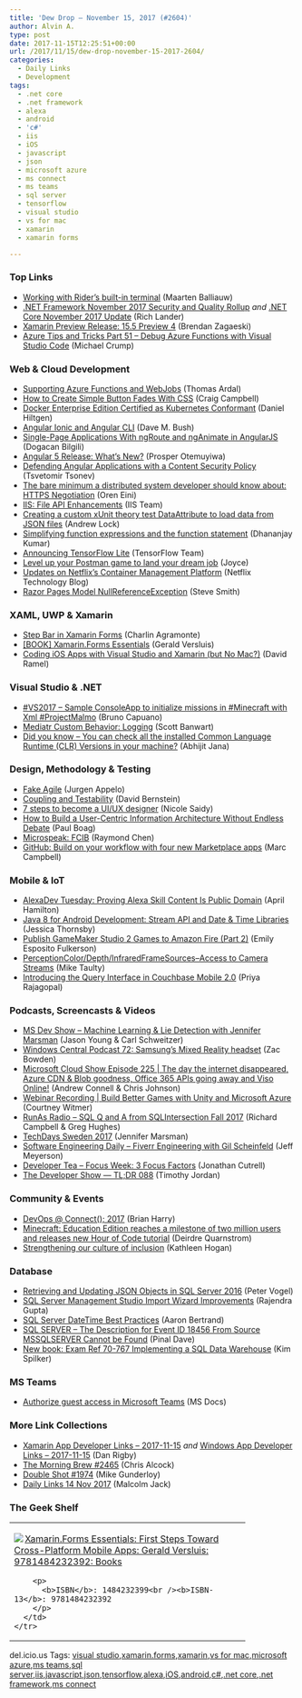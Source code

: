 ```yaml
---
title: 'Dew Drop – November 15, 2017 (#2604)'
author: Alvin A.
type: post
date: 2017-11-15T12:25:51+00:00
url: /2017/11/15/dew-drop-november-15-2017-2604/
categories:
  - Daily Links
  - Development
tags:
  - .net core
  - .net framework
  - alexa
  - android
  - 'c#'
  - iis
  - iOS
  - javascript
  - json
  - microsoft azure
  - ms connect
  - ms teams
  - sql server
  - tensorflow
  - visual studio
  - vs for mac
  - xamarin
  - xamarin forms

---
```

### <a name="top"></a>Top Links

  * <a href="https://blog.jetbrains.com/dotnet/2017/11/14/working-rider-built-terminal/" target="_blank">Working with Rider’s built-in terminal</a> (Maarten Balliauw)
  * <a href="https://blogs.msdn.microsoft.com/dotnet/2017/11/14/net-framework-november-2017-security-and-quality-rollup/" target="_blank">.NET Framework November 2017 Security and Quality Rollup</a> _and_ <a href="https://blogs.msdn.microsoft.com/dotnet/2017/11/14/net-core-november-2017-update/" target="_blank">.NET Core November 2017 Update</a> (Rich Lander)
  * <a href="https://releases.xamarin.com/15-5-preview-4/" target="_blank">Xamarin Preview Release: 15.5 Preview 4</a> (Brendan Zagaeski)
  * <a href="https://www.michaelcrump.net/azure-tips-and-tricks51/" target="_blank">Azure Tips and Tricks Part 51 &#8211; Debug Azure Functions with Visual Studio Code</a> (Michael Crump)



### <a name="web"></a>Web & Cloud Development

  * <a href="http://blog.elmah.io/supporting-azure-functions-and-webjobs/" target="_blank">Supporting Azure Functions and WebJobs</a> (Thomas Ardal)
  * <a href="https://code.tutsplus.com/tutorials/how-to-create-simple-button-fades--cms-29887" target="_blank">How to Create Simple Button Fades With CSS</a> (Craig Campbell)
  * <a href="https://blog.docker.com/2017/11/docker-enterprise-edition-certified-kubernetes-conformant/" target="_blank">Docker Enterprise Edition Certified as Kubernetes Conformant</a> (Daniel Hiltgen)
  * <a href="https://blog.dmbcllc.com/angular-ionic-angular-cli/" target="_blank">Angular Ionic and Angular CLI</a> (Dave M. Bush)
  * <a href="https://code.tutsplus.com/tutorials/single-page-applications-with-ngroute-and-nganimate-in-angularjs--cms-28778" target="_blank">Single-Page Applications With ngRoute and ngAnimate in AngularJS</a> (Dogacan Bilgili)
  * <a href="https://auth0.com/blog/whats-new-in-angular5/" target="_blank">Angular 5 Release: What’s New?</a> (Prosper Otemuyiwa)
  * <a href="https://www.telerik.com/blogs/defending-angular-applications-with-a-content-security-policy" target="_blank">Defending Angular Applications with a Content Security Policy</a> (Tsvetomir Tsonev)
  * <a href="http://feedproxy.google.com/~r/AyendeRahien/~3/chBEMAjInq4/the-bare-minimum-a-distributed-system-developer-should-know-about-https-negotiation" target="_blank">The bare minimum a distributed system developer should know about: HTTPS Negotiation</a> (Oren Eini)
  * <a href="https://blogs.iis.net/adminapi/file-api-enhancements" target="_blank">IIS: File API Enhancements</a> (IIS Team)
  * <a href="https://andrewlock.net/creating-a-custom-xunit-theory-test-dataattribute-to-load-data-from-json-files/" target="_blank">Creating a custom xUnit theory test DataAttribute to load data from JSON files</a> (Andrew Lock)
  * <a href="https://debugmode.net/2017/11/14/simplifying-function-expressions-and-the-function-statement/" target="_blank">Simplifying function expressions and the function statement</a> (Dhananjay Kumar)
  * <a href="http://feedproxy.google.com/~r/GDBcode/~3/eqjsSsEM_40/announcing-tensorflow-lite.html" target="_blank">Announcing TensorFlow Lite</a> (TensorFlow Team)
  * <a href="http://blog.getpostman.com/2017/11/15/level-up-your-postman-game-to-land-your-dream-job/" target="_blank">Level up your Postman game to land your dream job</a> (Joyce)
  * <a href="https://medium.com/netflix-techblog/updates-on-netflixs-container-management-platform-a91738360bd8?source=rss----2615bd06b42e---4" target="_blank">Updates on Netflix’s Container Management Platform</a> (Netflix Technology Blog)
  * <a href="https://ardalis.com/razor-pages-model-nullreferenceexception" target="_blank">Razor Pages Model NullReferenceException</a> (Steve Smith)



### <a name="silverlight"></a>XAML, UWP & Xamarin

  * <a href="https://xamgirl.com/step-bar-in-xamarin-forms/" target="_blank">Step Bar in Xamarin Forms</a> (Charlin Agramonte)
  * <a href="https://blog.verslu.is/xamarin/xamarin-forms-xamarin/book-xamarin-forms-essentials/" target="_blank">[BOOK] Xamarin.Forms Essentials</a> (Gerald Versluis)
  * <a href="https://visualstudiomagazine.com/blogs/data-driver/2017/11/xamarin-live-player.aspx" target="_blank">Coding iOS Apps with Visual Studio and Xamarin (but No Mac?)</a> (David Ramel)



### <a name="dotnet"></a>Visual Studio & .NET

  * <a href="http://feedproxy.google.com/~r/elbruno/~3/-NbU9yepkGU/" target="_blank">#VS2017 – Sample ConsoleApp to initialize missions in #Minecraft with Xml #ProjectMalmo</a> (Bruno Capuano)
  * <a href="https://scottbanwart.com/blog/2017/11/mediatr-custom-behavior-logging/" target="_blank">Mediatr Custom Behavior: Logging</a> (Scott Banwart)
  * <a href="http://dailydotnettips.com/2017/11/15/did-you-know-you-can-check-all-the-installed-common-language-runtime-clr-versions-in-your-machine/" target="_blank">Did you know – You can check all the installed Common Language Runtime (CLR) Versions in your machine?</a> (Abhijit Jana)



### <a name="design"></a>Design, Methodology & Testing

  * <a href="http://feedproxy.google.com/~r/noop/~3/pCVgIlCmYZM/fake-agile.html" target="_blank">Fake Agile</a> (Jurgen Appelo)
  * <a href="https://dzone.com/articles/coupling-and-testability?utm_medium=feed&utm_source=feedpress.me&utm_campaign=Feed%3A+dzone%2Fagile" target="_blank">Coupling and Testability</a> (David Bernstein)
  * <a href="http://feedproxy.google.com/~r/boogiesbc/~3/T8f3aH2Z4sM/" target="_blank">7 steps to become a UI/UX designer</a> (Nicole Saidy)
  * <a href="https://boagworld.com/content-strategy/information-architecture/" target="_blank">How to Build a User-Centric Information Architecture Without Endless Debate</a> (Paul Boag)
  * <a href="https://blogs.msdn.microsoft.com/oldnewthing/20171114-00/?p=97396" target="_blank">Microspeak: FCIB</a> (Raymond Chen)
  * <a href="https://github.com/blog/2469-build-on-your-workflow-with-four-new-marketplace-apps" target="_blank">GitHub: Build on your workflow with four new Marketplace apps</a> (Marc Campbell)



### <a name="mobile"></a>Mobile & IoT

  * <a href="https://lovemyecho.com/2017/11/14/alexadev-tuesday-proving-alexa-skill-content-public-domain/" target="_blank">AlexaDev Tuesday: Proving Alexa Skill Content Is Public Domain</a> (April Hamilton)
  * <a href="https://code.tutsplus.com/tutorials/java-8-for-android-development-stream-api-and-date-time-libraries--cms-29904" target="_blank">Java 8 for Android Development: Stream API and Date & Time Libraries</a> (Jessica Thornsby)
  * <a href="https://developer.amazon.com/blogs/appstore/post/f392802e-8b65-411b-8264-57347b323a74/publish-gamemaker-studio-2-games-to-amazon-fire-part-2" target="_blank">Publish GameMaker Studio 2 Games to Amazon Fire (Part 2)</a> (Emily Esposito Fulkerson)
  * <a href="http://feedproxy.google.com/~r/mtaulty/~3/QPKsGccZTrQ/" target="_blank">PerceptionColor/Depth/InfraredFrameSources–Access to Camera Streams</a> (Mike Taulty)
  * <a href="https://blog.couchbase.com/sql-for-json-query-interface-couchbase-mobile/" target="_blank">Introducing the Query Interface in Couchbase Mobile 2.0</a> (Priya Rajagopal)



### <a name="podcasts"></a>Podcasts, Screencasts & Videos

  * <a href="http://msdevshow.com/2017/11/machine-learning-and-lie-detection-with-jennifer-marsman/" target="_blank">MS Dev Show &#8211; Machine Learning & Lie Detection with Jennifer Marsman</a> (Jason Young & Carl Schweitzer)
  * <a href="http://feedproxy.google.com/~r/wmexperts/~3/eJxQOHFcAeg/windows-central-podcast-72" target="_blank">Windows Central Podcast 72: Samsung&#8217;s Mixed Reality headset</a> (Zac Bowden)
  * <a href="http://feeds.microsoftcloudshow.com/~r/microsoftcloudshowepisodes/~3/2Q1dLdiDhTI/225-the-day-the-internet-disappeared-azure-cdn-blob-goodness-office-365-apis-going-away-and-viso-online" target="_blank">Microsoft Cloud Show Episode 225 | The day the internet disappeared, Azure CDN & Blob goodness, Office 365 APIs going away and Viso Online!</a> (Andrew Connell & Chris Johnson)
  * <a href="https://blog.xamarin.com/webinar-recording-build-better-games-unity-microsoft-azure/" target="_blank">Webinar Recording | Build Better Games with Unity and Microsoft Azure</a> (Courtney Witmer)
  * <a href="http://feedproxy.google.com/~r/RunaAsRadioWma/~3/oFu_hn6zewM/default.aspx" target="_blank">RunAs Radio &#8211; SQL Q and A from SQLIntersection Fall 2017</a> (Richard Campbell & Greg Hughes)
  * <a href="http://feedproxy.google.com/~r/JenniferMarsman/~3/7DG1aP5RZ5Q/" target="_blank">TechDays Sweden 2017</a> (Jennifer Marsman)
  * <a href="https://softwareengineeringdaily.com/2017/11/15/fiverr-engineering-with-gil-scheinfeld/" target="_blank">Software Engineering Daily &#8211; Fiverr Engineering with Gil Scheinfeld</a> (Jeff Meyerson)
  * <a href="http://developertea.simplecast.fm/a15096df" target="_blank">Developer Tea &#8211; Focus Week: 3 Focus Factors</a> (Jonathan Cutrell)
  * <a href="https://medium.com/google-developers/the-developer-show-tl-dr-088-6dae68a4f1c3?source=rss----2e5ce7f173a5---4" target="_blank">The Developer Show — TL;DR 088</a> (Timothy Jordan)



### <a name="events"></a>Community & Events

  * <a href="https://blogs.msdn.microsoft.com/devops/2017/11/14/devops-connect-2017/" target="_blank">DevOps @ Connect(); 2017</a> (Brian Harry)
  * <a href="http://blogs.windows.com/windowsexperience/2017/11/14/minecraft-education-edition-reaches-milestone-two-million-users-releases-new-hour-code-tutorial/?WT.mc_id=DX_MVP4025064" target="_blank">Minecraft: Education Edition reaches a milestone of two million users and releases new Hour of Code tutorial</a> (Deirdre Quarnstrom)
  * <a href="https://blogs.microsoft.com/blog/2017/11/14/strengthening-culture-inclusion/" target="_blank">Strengthening our culture of inclusion</a> (Kathleen Hogan)



### <a name="sql"></a>Database

  * <a href="https://visualstudiomagazine.com/articles/2017/10/01/json-objects.aspx" target="_blank">Retrieving and Updating JSON Objects in SQL Server 2016</a> (Peter Vogel)
  * <a href="http://feedproxy.google.com/~r/MSSQLTips-LatestSqlServerTips/~3/C51B6mLlROY/tip.asp" target="_blank">SQL Server Management Studio Import Wizard Improvements</a> (Rajendra Gupta)
  * <a href="http://feedproxy.google.com/~r/MSSQLTips-LatestSqlServerTips/~3/QRD2eqUDi5M/tip.asp" target="_blank">SQL Server DateTime Best Practices</a> (Aaron Bertrand)
  * <a href="https://blog.sqlauthority.com/2017/11/15/sql-server-description-event-id-18456-source-mssqlserver-cannot-found/" target="_blank">SQL SERVER – The Description for Event ID 18456 From Source MSSQLSERVER Cannot be Found</a> (Pinal Dave)
  * <a href="https://blogs.msdn.microsoft.com/microsoft_press/2017/11/14/new-book-exam-ref-70-767-implementing-a-sql-data-warehouse/" target="_blank">New book: Exam Ref 70-767 Implementing a SQL Data Warehouse</a> (Kim Spilker)



### MS Teams

  * <a href="https://docs.microsoft.com/en-us/microsoftteams/teams-dependencies?utm_source=t.co&utm_medium=referral" target="_blank">Authorize guest access in Microsoft Teams</a> (MS Docs)



### <a name="links"></a>More Link Collections

  * <a href="https://www.allaboutxamarin.com/2017/11/xamarin-app-developer-links-2017-11-15/" target="_blank">Xamarin App Developer Links &#8211; 2017-11-15</a> _and_ <a href="https://www.windowsappdev.com/2017/11/windows-app-developer-links-2017-11-15/" target="_blank">Windows App Developer Links &#8211; 2017-11-15</a> (Dan Rigby)
  * <a href="http://feedproxy.google.com/~r/ReflectivePerspective/~3/nMWRFWF6XqQ/" target="_blank">The Morning Brew #2465</a> (Chris Alcock)
  * <a href="https://afreshcup.com/home/2017/11/15/double-shot-1974.html" target="_blank">Double Shot #1974</a> (Mike Gunderloy)
  * <a href="http://feedproxy.google.com/~r/parsimonyjax/~3/_gZcQjj3wTk/daily-links-14-nov-2017.html" target="_blank">Daily Links 14 Nov 2017</a> (Malcolm Jack)



### <a name="shelf"></a>The Geek Shelf

<div class="wlWriterEditableSmartContent" id="scid:7dc1bd33-94bd-46fd-a20b-0131235bcd47:b516c05e-6d15-436d-be4b-2715888635b0" style="margin: 0px; padding: 0px; float: none; display: inline;">
  <table cellspacing="0" cellpadding="2" width="400" border="0" unselectable="on">
    <tr>
      <td valign="top" width="400">
        <p>
          <a title="Xamarin.Forms Essentials: First Steps Toward Cross-Platform Mobile Apps: Gerald Versluis: 9781484232392: Books" href="http://www.amazon.com/exec/obidos/ASIN/1484232399/amavin-20"><img data-recalc-dims="1" decoding="async" src="https://i0.wp.com/images-na.ssl-images-amazon.com/images/I/41Uuiz0lF1L._AC_US218_.jpg?w=660&#038;ssl=1" border="0" align="left" style="float:left" />Xamarin.Forms Essentials: First Steps Toward Cross-Platform Mobile Apps: Gerald Versluis: 9781484232392: Books</a>
        </p>
        
        <p>
          <b>ISBN</b>: 1484232399<br /><b>ISBN-13</b>: 9781484232392
        </p>
      </td>
    </tr>
  </table>
</div>



<div class="wlWriterEditableSmartContent" id="scid:77ECF5F8-D252-44F5-B4EB-D463C5396A79:0c018f4d-94e5-4e47-aa70-149a12386633" style="margin: 0px; padding: 0px; float: none; display: inline;">
  del.icio.us Tags: <a href="http://del.icio.us/popular/visual+studio" rel="tag">visual studio</a>,<a href="http://del.icio.us/popular/xamarin.forms" rel="tag">xamarin.forms</a>,<a href="http://del.icio.us/popular/xamarin" rel="tag">xamarin</a>,<a href="http://del.icio.us/popular/vs+for+mac" rel="tag">vs for mac</a>,<a href="http://del.icio.us/popular/microsoft+azure" rel="tag">microsoft azure</a>,<a href="http://del.icio.us/popular/ms+teams" rel="tag">ms teams</a>,<a href="http://del.icio.us/popular/sql+server" rel="tag">sql server</a>,<a href="http://del.icio.us/popular/iis" rel="tag">iis</a>,<a href="http://del.icio.us/popular/javascript" rel="tag">javascript</a>,<a href="http://del.icio.us/popular/json" rel="tag">json</a>,<a href="http://del.icio.us/popular/tensorflow" rel="tag">tensorflow</a>,<a href="http://del.icio.us/popular/alexa" rel="tag">alexa</a>,<a href="http://del.icio.us/popular/iOS" rel="tag">iOS</a>,<a href="http://del.icio.us/popular/android" rel="tag">android</a>,<a href="http://del.icio.us/popular/c%23" rel="tag">c#</a>,<a href="http://del.icio.us/popular/.net+core" rel="tag">.net core</a>,<a href="http://del.icio.us/popular/.net+framework" rel="tag">.net framework</a>,<a href="http://del.icio.us/popular/ms+connect" rel="tag">ms connect</a>
</div>